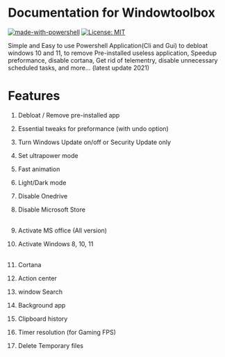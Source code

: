 # Documentation for Windowtoolbox

[![made-with-powershell](https://img.shields.io/badge/PowerShell-1f425f?logo=Powershell)](https://microsoft.com/PowerShell)
[![License: MIT](https://img.shields.io/badge/License-MIT-yellow.svg)](https://opensource.org/licenses/MIT)


Simple and Easy to use Powershell Application(Cli and Gui) to debloat windows 10 and 11, to remove Pre-installed useless application, Speedup preformance, disable cortana, Get rid of telementry, disable unnecessary scheduled tasks, and more... (latest update 2021)


# Features

1. Debloat / Remove pre-installed app <br />
2. Essential tweaks for preformance (with undo option) <br /> 
3. Turn Windows Update on/off or Security Update only <br />

4.  Set ultrapower mode <br />
5. Fast animation <br />
6. Light/Dark mode <br />
7. Disable Onedrive <br />
8. Disable Microsoft Store <br /><br />

9.  Activate MS office (All version) <br />
10. Activate Windows 8, 10, 11 <br /><br />

11. Cortana <br />
12. Action center <br />
13. window Search <br />
14. Background app <br />
15. Clipboard history <br />
16. Timer resolution (for Gaming FPS) <br />
17. Delete Temporary files <br />








